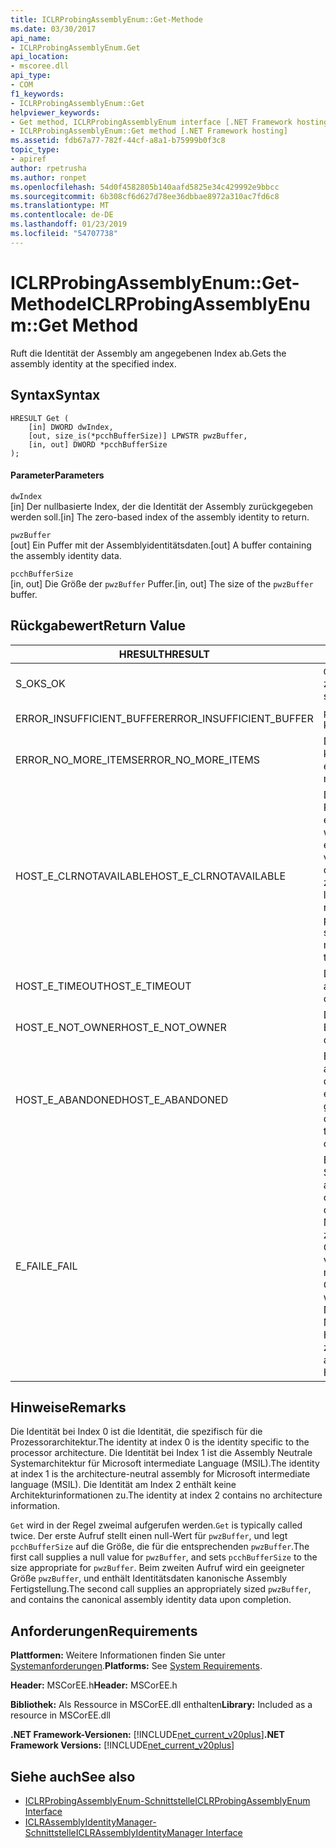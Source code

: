 ```yaml
---
title: ICLRProbingAssemblyEnum::Get-Methode
ms.date: 03/30/2017
api_name:
- ICLRProbingAssemblyEnum.Get
api_location:
- mscoree.dll
api_type:
- COM
f1_keywords:
- ICLRProbingAssemblyEnum::Get
helpviewer_keywords:
- Get method, ICLRProbingAssemblyEnum interface [.NET Framework hosting]
- ICLRProbingAssemblyEnum::Get method [.NET Framework hosting]
ms.assetid: fdb67a77-782f-44cf-a8a1-b75999b0f3c8
topic_type:
- apiref
author: rpetrusha
ms.author: ronpet
ms.openlocfilehash: 54d0f4582805b140aafd5825e34c429992e9bbcc
ms.sourcegitcommit: 6b308cf6d627d78ee36dbbae8972a310ac7fd6c8
ms.translationtype: MT
ms.contentlocale: de-DE
ms.lasthandoff: 01/23/2019
ms.locfileid: "54707738"
---
```

# <a name="iclrprobingassemblyenumget-method"></a><span data-ttu-id="2b64e-102">ICLRProbingAssemblyEnum::Get-Methode</span><span class="sxs-lookup"><span data-stu-id="2b64e-102">ICLRProbingAssemblyEnum::Get Method</span></span>
<span data-ttu-id="2b64e-103">Ruft die Identität der Assembly am angegebenen Index ab.</span><span class="sxs-lookup"><span data-stu-id="2b64e-103">Gets the assembly identity at the specified index.</span></span>  
  
## <a name="syntax"></a><span data-ttu-id="2b64e-104">Syntax</span><span class="sxs-lookup"><span data-stu-id="2b64e-104">Syntax</span></span>  
  
```  
HRESULT Get (  
    [in] DWORD dwIndex,  
    [out, size_is(*pcchBufferSize)] LPWSTR pwzBuffer,  
    [in, out] DWORD *pcchBufferSize  
);  
```  
  
#### <a name="parameters"></a><span data-ttu-id="2b64e-105">Parameter</span><span class="sxs-lookup"><span data-stu-id="2b64e-105">Parameters</span></span>  
 `dwIndex`  
 <span data-ttu-id="2b64e-106">[in] Der nullbasierte Index, der die Identität der Assembly zurückgegeben werden soll.</span><span class="sxs-lookup"><span data-stu-id="2b64e-106">[in] The zero-based index of the assembly identity to return.</span></span>  
  
 `pwzBuffer`  
 <span data-ttu-id="2b64e-107">[out] Ein Puffer mit der Assemblyidentitätsdaten.</span><span class="sxs-lookup"><span data-stu-id="2b64e-107">[out] A buffer containing the assembly identity data.</span></span>  
  
 `pcchBufferSize`  
 <span data-ttu-id="2b64e-108">[in, out] Die Größe der `pwzBuffer` Puffer.</span><span class="sxs-lookup"><span data-stu-id="2b64e-108">[in, out] The size of the `pwzBuffer` buffer.</span></span>  
  
## <a name="return-value"></a><span data-ttu-id="2b64e-109">Rückgabewert</span><span class="sxs-lookup"><span data-stu-id="2b64e-109">Return Value</span></span>  
  
|<span data-ttu-id="2b64e-110">HRESULT</span><span class="sxs-lookup"><span data-stu-id="2b64e-110">HRESULT</span></span>|<span data-ttu-id="2b64e-111">Beschreibung</span><span class="sxs-lookup"><span data-stu-id="2b64e-111">Description</span></span>|  
|-------------|-----------------|  
|<span data-ttu-id="2b64e-112">S_OK</span><span class="sxs-lookup"><span data-stu-id="2b64e-112">S_OK</span></span>|<span data-ttu-id="2b64e-113">`Get` wurde erfolgreich zurückgegeben.</span><span class="sxs-lookup"><span data-stu-id="2b64e-113">`Get` returned successfully.</span></span>|  
|<span data-ttu-id="2b64e-114">ERROR_INSUFFICIENT_BUFFER</span><span class="sxs-lookup"><span data-stu-id="2b64e-114">ERROR_INSUFFICIENT_BUFFER</span></span>|<span data-ttu-id="2b64e-115">`pwzBuffer` ist zu klein.</span><span class="sxs-lookup"><span data-stu-id="2b64e-115">`pwzBuffer` is too small.</span></span>|  
|<span data-ttu-id="2b64e-116">ERROR_NO_MORE_ITEMS</span><span class="sxs-lookup"><span data-stu-id="2b64e-116">ERROR_NO_MORE_ITEMS</span></span>|<span data-ttu-id="2b64e-117">Die Enumeration enthält keine Elemente mehr.</span><span class="sxs-lookup"><span data-stu-id="2b64e-117">The enumeration contains no more items.</span></span>|  
|<span data-ttu-id="2b64e-118">HOST_E_CLRNOTAVAILABLE</span><span class="sxs-lookup"><span data-stu-id="2b64e-118">HOST_E_CLRNOTAVAILABLE</span></span>|<span data-ttu-id="2b64e-119">Die common Language Runtime (CLR) wurde nicht in einen Prozess geladen wurde, oder die CLR ist in einem Zustand, in dem nicht verwalteten Code ausführen oder den Aufruf erfolgreich zu verarbeiten.</span><span class="sxs-lookup"><span data-stu-id="2b64e-119">The common language runtime (CLR) has not been loaded into a process, or the CLR is in a state in which it cannot run managed code or process the call successfully.</span></span>|  
|<span data-ttu-id="2b64e-120">HOST_E_TIMEOUT</span><span class="sxs-lookup"><span data-stu-id="2b64e-120">HOST_E_TIMEOUT</span></span>|<span data-ttu-id="2b64e-121">Der Aufruf ist ein Timeout aufgetreten.</span><span class="sxs-lookup"><span data-stu-id="2b64e-121">The call timed out.</span></span>|  
|<span data-ttu-id="2b64e-122">HOST_E_NOT_OWNER</span><span class="sxs-lookup"><span data-stu-id="2b64e-122">HOST_E_NOT_OWNER</span></span>|<span data-ttu-id="2b64e-123">Der Aufrufer ist nicht Besitzer der Sperre.</span><span class="sxs-lookup"><span data-stu-id="2b64e-123">The caller does not own the lock.</span></span>|  
|<span data-ttu-id="2b64e-124">HOST_E_ABANDONED</span><span class="sxs-lookup"><span data-stu-id="2b64e-124">HOST_E_ABANDONED</span></span>|<span data-ttu-id="2b64e-125">Ein Ereignis wurde abgebrochen, während sich der blockierte Thread oder eine Fiber darauf gewartet.</span><span class="sxs-lookup"><span data-stu-id="2b64e-125">An event was canceled while a blocked thread or fiber was waiting on it.</span></span>|  
|<span data-ttu-id="2b64e-126">E_FAIL</span><span class="sxs-lookup"><span data-stu-id="2b64e-126">E_FAIL</span></span>|<span data-ttu-id="2b64e-127">Ein Unbekannter Schwerwiegender Fehler ist aufgetreten.</span><span class="sxs-lookup"><span data-stu-id="2b64e-127">An unknown catastrophic failure occurred.</span></span> <span data-ttu-id="2b64e-128">Wenn eine Methode E_FAIL zurückgegeben wird, ist die CLR nicht mehr im Prozess verwendet werden.</span><span class="sxs-lookup"><span data-stu-id="2b64e-128">If a method returns E_FAIL, the CLR is no longer usable within the process.</span></span> <span data-ttu-id="2b64e-129">Nachfolgende Aufrufe von Methoden hosting HOST_E_CLRNOTAVAILABLE zurück.</span><span class="sxs-lookup"><span data-stu-id="2b64e-129">Subsequent calls to any hosting methods return HOST_E_CLRNOTAVAILABLE.</span></span>|  
  
## <a name="remarks"></a><span data-ttu-id="2b64e-130">Hinweise</span><span class="sxs-lookup"><span data-stu-id="2b64e-130">Remarks</span></span>  
 <span data-ttu-id="2b64e-131">Die Identität bei Index 0 ist die Identität, die spezifisch für die Prozessorarchitektur.</span><span class="sxs-lookup"><span data-stu-id="2b64e-131">The identity at index 0 is the identity specific to the processor architecture.</span></span> <span data-ttu-id="2b64e-132">Die Identität bei Index 1 ist die Assembly Neutrale Systemarchitektur für Microsoft intermediate Language (MSIL).</span><span class="sxs-lookup"><span data-stu-id="2b64e-132">The identity at index 1 is the architecture-neutral assembly for Microsoft intermediate language (MSIL).</span></span> <span data-ttu-id="2b64e-133">Die Identität am Index 2 enthält keine Architekturinformationen zu.</span><span class="sxs-lookup"><span data-stu-id="2b64e-133">The identity at index 2 contains no architecture information.</span></span>  
  
 <span data-ttu-id="2b64e-134">`Get` wird in der Regel zweimal aufgerufen werden.</span><span class="sxs-lookup"><span data-stu-id="2b64e-134">`Get` is typically called twice.</span></span> <span data-ttu-id="2b64e-135">Der erste Aufruf stellt einen null-Wert für `pwzBuffer`, und legt `pcchBufferSize` auf die Größe, die für die entsprechenden `pwzBuffer`.</span><span class="sxs-lookup"><span data-stu-id="2b64e-135">The first call supplies a null value for `pwzBuffer`, and sets `pcchBufferSize` to the size appropriate for `pwzBuffer`.</span></span> <span data-ttu-id="2b64e-136">Beim zweiten Aufruf wird ein geeigneter Größe `pwzBuffer`, und enthält Identitätsdaten kanonische Assembly Fertigstellung.</span><span class="sxs-lookup"><span data-stu-id="2b64e-136">The second call supplies an appropriately sized `pwzBuffer`, and contains the canonical assembly identity data upon completion.</span></span>  
  
## <a name="requirements"></a><span data-ttu-id="2b64e-137">Anforderungen</span><span class="sxs-lookup"><span data-stu-id="2b64e-137">Requirements</span></span>  
 <span data-ttu-id="2b64e-138">**Plattformen:** Weitere Informationen finden Sie unter [Systemanforderungen](../../../../docs/framework/get-started/system-requirements.md).</span><span class="sxs-lookup"><span data-stu-id="2b64e-138">**Platforms:** See [System Requirements](../../../../docs/framework/get-started/system-requirements.md).</span></span>  
  
 <span data-ttu-id="2b64e-139">**Header:** MSCorEE.h</span><span class="sxs-lookup"><span data-stu-id="2b64e-139">**Header:** MSCorEE.h</span></span>  
  
 <span data-ttu-id="2b64e-140">**Bibliothek:** Als Ressource in MSCorEE.dll enthalten</span><span class="sxs-lookup"><span data-stu-id="2b64e-140">**Library:** Included as a resource in MSCorEE.dll</span></span>  
  
 <span data-ttu-id="2b64e-141">**.NET Framework-Versionen:** [!INCLUDE[net_current_v20plus](../../../../includes/net-current-v20plus-md.md)]</span><span class="sxs-lookup"><span data-stu-id="2b64e-141">**.NET Framework Versions:** [!INCLUDE[net_current_v20plus](../../../../includes/net-current-v20plus-md.md)]</span></span>  
  
## <a name="see-also"></a><span data-ttu-id="2b64e-142">Siehe auch</span><span class="sxs-lookup"><span data-stu-id="2b64e-142">See also</span></span>
- [<span data-ttu-id="2b64e-143">ICLRProbingAssemblyEnum-Schnittstelle</span><span class="sxs-lookup"><span data-stu-id="2b64e-143">ICLRProbingAssemblyEnum Interface</span></span>](../../../../docs/framework/unmanaged-api/hosting/iclrprobingassemblyenum-interface.md)
- [<span data-ttu-id="2b64e-144">ICLRAssemblyIdentityManager-Schnittstelle</span><span class="sxs-lookup"><span data-stu-id="2b64e-144">ICLRAssemblyIdentityManager Interface</span></span>](../../../../docs/framework/unmanaged-api/hosting/iclrassemblyidentitymanager-interface.md)
